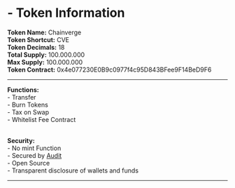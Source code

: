 # - Token Information

**Token Name:** Chainverge\
**Token Shortcut:** CVE\
**Token Decimals:** 18\
**Total Supply:** 100.000.000\
**Max Supply:** 100.000.000\
**Token Contract:** 0x4e077230E0B9c0977f4c95D843BFee9F14BeD9F6

***

**Functions:**\
\- Transfer\
\- Burn Tokens\
\- Tax on Swap\
\- Whitelist Fee Contract

\
**Security:**\
\- No mint Function\
\- Secured by [Audit](https://github.com/bailsec/BailSec/blob/main/CVE%20Token%20Final%20Report%20Github.pdf)\
\- Open Source\
\- Transparent disclosure of wallets and funds





***
